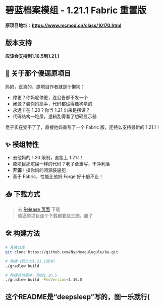 # 碧蓝档案模组 - 1.21.1 Fabric 重置版

**原项目地址：https://www.mcmod.cn/class/10170.html**

## 版本支持

**应该会支持到1.16.5到1.21.1**

## 🤬 关于那个傻逼原项目

妈的，说真的，原项目作者就是个懒狗：

- 停更？你妈呢停更，连公告都不发一个
- 闭源？装你妈高手，代码都烂得像狗啃的
- 永远卡在 1.20？你当 1.21 出来是摆设？
- 代码结构一坨屎，逻辑乱得看了想砸显示器

老子实在受不了了，直接他妈重写了一个 Fabric 版，还特么支持最新的 1.21.1！

## ✨ 模组特性

- 去他妈的 1.20 限制，直接上 1.21.1！
- 原项目那坨屎一样的代码？老子全重写，干净利落
- **开源**！操你妈的闭源装逼犯
- 基于 Fabric，性能比他妈 Forge 好十倍不止！

## 📥 下载方式

> 去 [Release 页面](https://github.com/NyaNyagulugulu/ba/releases) 下载  
> 傻逼原项目连个下载都要绕三圈，服了

## 🛠️ 构建方法

```bash
# 克隆仓库
git clone https://github.com/NyaNyagulugulu/ba.git

# 构建（默认为1.21.1版本）
./gradlew build

# 构建其他版本，例如1.16.5
./gradlew build -PmcVersion=1.16.5
```

## 这个README是“deepsleep”写的，图一乐就行(

